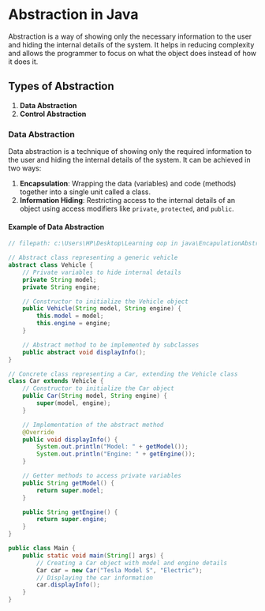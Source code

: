 # Abstraction in Java

Abstraction is a way of showing only the necessary information to the user and hiding the internal details of the system. It helps in reducing complexity and allows the programmer to focus on what the object does instead of how it does it.

## Types of Abstraction

1. **Data Abstraction**
2. **Control Abstraction**

### Data Abstraction

Data abstraction is a technique of showing only the required information to the user and hiding the internal details of the system. It can be achieved in two ways:
1. **Encapsulation**: Wrapping the data (variables) and code (methods) together into a single unit called a class.
2. **Information Hiding**: Restricting access to the internal details of an object using access modifiers like `private`, `protected`, and `public`.

#### Example of Data Abstraction

```java
// filepath: c:\Users\HP\Desktop\Learning oop in java\EncapulationAbstractionAndInterfaces\DataAbstractionExample.java

// Abstract class representing a generic vehicle
abstract class Vehicle {
    // Private variables to hide internal details
    private String model;
    private String engine;

    // Constructor to initialize the Vehicle object
    public Vehicle(String model, String engine) {
        this.model = model;
        this.engine = engine;
    }

    // Abstract method to be implemented by subclasses
    public abstract void displayInfo();
}

// Concrete class representing a Car, extending the Vehicle class
class Car extends Vehicle {
    // Constructor to initialize the Car object
    public Car(String model, String engine) {
        super(model, engine);
    }

    // Implementation of the abstract method
    @Override
    public void displayInfo() {
        System.out.println("Model: " + getModel());
        System.out.println("Engine: " + getEngine());
    }

    // Getter methods to access private variables
    public String getModel() {
        return super.model;
    }

    public String getEngine() {
        return super.engine;
    }
}

public class Main {
    public static void main(String[] args) {
        // Creating a Car object with model and engine details
        Car car = new Car("Tesla Model S", "Electric");
        // Displaying the car information
        car.displayInfo();
    }
}